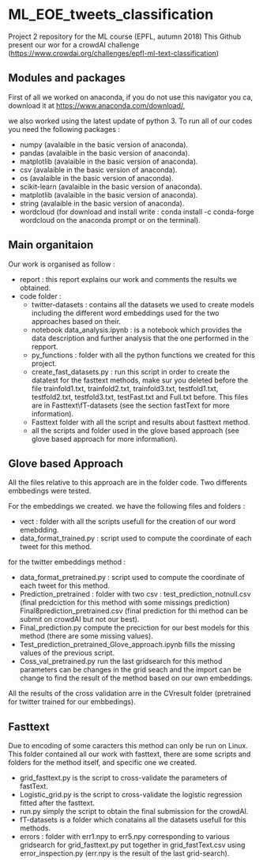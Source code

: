 # ML_EOE_tweets_classification
Project 2 repository for the ML course (EPFL, autumn 2018)
This Github present our wor for a crowdAI challenge (https://www.crowdai.org/challenges/epfl-ml-text-classification)

## Modules and packages 
 First of all we worked on anaconda, if you do not use this navigator you ca, download it at https://www.anaconda.com/download/, 
 
 we also worked using the latest update of python 3. To run all of our codes you need the following packages :  
- numpy (avalaible in the basic version of anaconda).
- pandas (avalaible in the basic version of anaconda).
- matplotlib (avalaible in the basic version of anaconda).
- csv (avalaible in the basic version of anaconda).
- os (avalaible in the basic version of anaconda).
- scikit-learn (avalaible in the basic version of anaconda). 
- matplotlib (avalaible in the basic version of anaconda). 
- string (avalaible in the basic version of anaconda). 
- wordcloud (for download and install write : conda install -c conda-forge wordcloud on the anaconda prompt or on the terminal). 

## Main organitaion
Our work is organised as follow :

- report : this report explains our work and comments the results we obtained. 
- code folder :
	- twitter-datasets :  contains all the datasets we used to create models including the different word embeddings used for the two approaches based on their. 
	- notebook data_analysis.ipynb : is a notebook which provides the data description and further analysis that the one performed in the repport.
	- py_functions : folder with all the python functions we created for this project.
	- create_fast_datasets.py : run this script in order to create the datatest for the fasttext methods, make sur you deleted before the file trainfold1.txt, trainfold2.txt, trainfold3.txt, testfold1.txt, testfold2.txt, testfold3.txt, testFast.txt and Full.txt before. This files are in Fasttext\fT-datasets (see the section fastText for more information). 
	- Fasttext folder with all the script and results about fasttext method. 
	- all the scripts and folder used in the glove based approach (see glove based approach for more information).
	
## Glove based Approach
All the files relative to this approach are in the folder code. Two differents embbedings were tested. 


For the embeddings we created. we have the following files and folders : 
- vect : folder with all the scripts usefull for the creation of our word emebdding.
- data_format_trained.py : script used to compute the coordinate of each tweet for this method. 

for the twitter embeddings method : 
- data_format_pretrained.py : script used to compute the coordinate of each tweet for this method. 
- Prediction_pretrained : folder with two csv : test_prediction_notnull.csv (final predciction for this method with some missings prediction) Final8prediction_pretrained.csv (final prediction for thi method can be submit on crowdAI but not our best). 
- Final_prediction.py compute the preciction for our best models for this method (there are some missing values). 
- Test_prediction_pretrained_Glove_approach.ipynb fills the missing values of the previous script. 
- Coss_val_pretrained.py run the last gridsearch for this method parameters can be changes in the grid seach and the import can be change to find the result of the method based on our own embeddings.

All the results of the cross validation arre in the CVresult folder (pretrained for twitter trained for our embbedings).

## Fasttext 
Due to encoding of some caracters this method can only be run on Linux.  
This folder contained all our work with fasttext, there are some scripts and folders for the method itself, and specific one we created.
- grid_fasttext.py is the script to cross-validate the parameters of fastText.
- Logistic_grid.py is the script to cross-validate the logistic regression fitted after the fasttext.
- run.py simply the script to obtain the final submission for the crowdAI. 
- fT-datasets is a folder which conatains all the datasets usefull for this methods. 
- errors : folder with err1.npy to err5.npy corresponding to various gridsearch for grid_fasttext.py put together in grid_fastText.csv using error_inspection.py (err.npy is the result of the last grid-search). 
